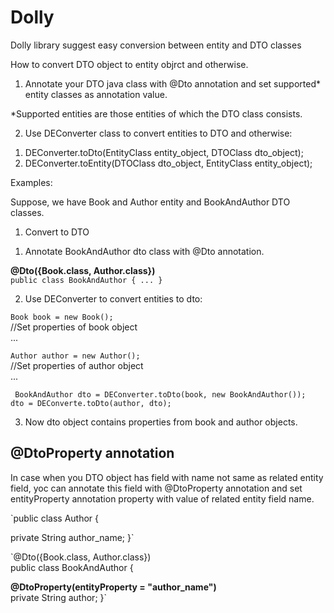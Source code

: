# Dolly
Dolly library suggest easy conversion between entity and DTO classes

How to convert DTO object to entity objrct and otherwise.
1) Annotate your DTO java class with @Dto annotation and set supported* entity classes as annotation value.

*Supported entities are those entities of which the DTO class consists.

2) Use DEConverter class to convert entities to DTO and otherwise:
1. DEConverter.toDto(EntityClass entity_object, DTOClass dto_object);
2. DEConverter.toEntity(DTOClass dto_object, EntityClass entity_object);
    
Examples:

   Suppose, we have Book and Author entity and BookAndAuthor DTO classes.
   
   1) Convert to DTO
   1. Annotate BookAndAuthor dto class with @Dto annotation.
   
  **@Dto({Book.class, Author.class})**  
  `public class BookAndAuthor { ... }`
   
   2. Use DEConverter to convert entities to dto:
  
  `Book book = new Book();`  
   //Set properties of book object  
   ...  
   
  `Author author = new Author();`  
    //Set properties of author object  
    ...  
    
 ` BookAndAuthor dto = DEConverter.toDto(book, new BookAndAuthor());  
  dto = DEConverte.toDto(author, dto);`  
  
   3. Now dto object contains properties from book and author objects.

## @DtoProperty annotation 

   In case when you DTO object has field with name not same as related entity field, yoc can annotate this field with @DtoProperty annotation and set entityProperty annotation property with value of related entity field name.
   
`public class Author {
    
   private String author_name;
}`

`@Dto({Book.class, Author.class})  
public class BookAndAuthor { 
  
   **@DtoProperty(entityProperty = "author_name")**  
   private String author;
}`


